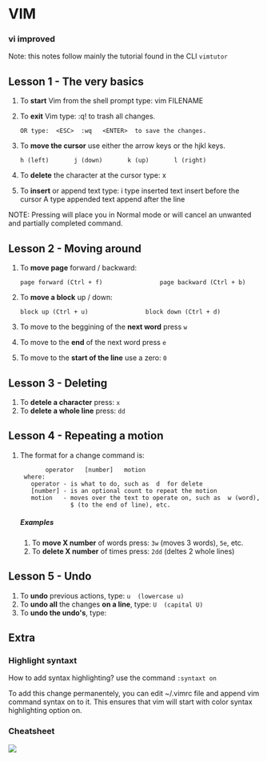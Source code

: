 # VIM

### vi improved

Note: this notes follow mainly the tutorial found in the CLI `vimtutor`



## Lesson 1 - The very basics


  1. To **start** Vim from the shell prompt type:  vim FILENAME <ENTER>
  2. To **exit** Vim type:     <ESC>   :q!   <ENTER>  to trash all changes.

         OR type:  <ESC>  :wq   <ENTER>  to save the changes.

  3. To **move the cursor** use either the arrow keys or the hjkl keys.

     ```
     h (left)       j (down)       k (up)       l (right)
     ```

  4. To **delete** the character at the cursor type:  x

  5. To **insert** or append text type:
         i   type inserted text   <ESC>         insert before the cursor
         A   type appended text   <ESC>         append after the line

NOTE: Pressing <ESC> will place you in Normal mode or will cancel an unwanted and partially completed command.



## Lesson 2 - Moving around

1. To **move page** forward / backward:

   ```
   page forward (Ctrl + f)                page backward (Ctrl + b)
   ```

2. To **move a block** up / down:

   ```
   block up (Ctrl + u)                block down (Ctrl + d)
   ```

3. To move to the beggining of the **next word** press `w`

4. To move to the **end** of the next word press `e`

5. To move to the **start of the line** use a zero:  `0`



## Lesson 3 - Deleting 

1. To **detele a character** press: `x`
2. To **delete a whole line** press: `dd`



## Lesson 4 - Repeating a motion

1. The format for a change command is:

              operator   [number]   motion
        where:
          operator - is what to do, such as  d  for delete
          [number] - is an optional count to repeat the motion
          motion   - moves over the text to operate on, such as  w (word),
                     $ (to the end of line), etc.

   ##### Examples

   1. To **move X number** of words press: `3w` (moves 3 words), `5e`, etc.
   2. To **delete X number** of times press: `2dd` (deltes 2 whole lines)



## Lesson 5  - Undo

1. To **undo** previous actions, type:                 `u  (lowercase u)`
2. To **undo all** the changes **on a line**, type:   `U  (capital U)`
3. To **undo the undo's**, type:  <CTRL-R>







## Extra

### Highlight syntaxt

How to add syntax highlighting? use the command `:syntaxt on`

To add this change permanentely, you can edit ~/.vimrc file and append vim command syntax on to it. This ensures that vim will start with color syntax highlighting option on.



### Cheatsheet

<img src="http://zzyxx.wdfiles.com/local--files/tui-text-editors/vi-vim-cheat-sheet-belgian-azerty.svg">



